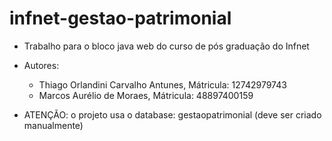# infnet-gestao-patrimonial
- Trabalho para o bloco java web do curso de pós graduação do Infnet

- Autores:
  - Thiago Orlandini Carvalho Antunes, Mátricula: 12742979743
  - Marcos Aurélio de Moraes, Mátricula: 48897400159

- ATENÇÃO: o projeto usa o database: gestaopatrimonial (deve ser criado manualmente)
